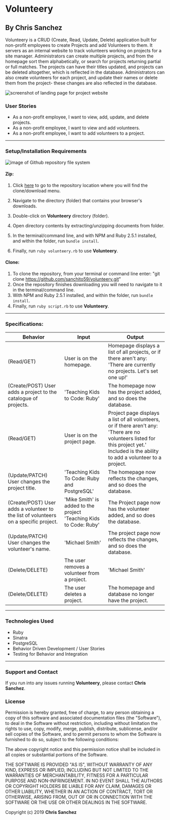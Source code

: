 # Volunteery

## By **Chris Sanchez**

Volunteery is a CRUD (Create, Read, Update, Delete) application built for non-profit employees to create Projects and add Volunteers to them. It servers as an internal website to track volunteers working on projects for a site manager. Administrators can create multiple projects, and from the homepage sort them alphabetically, or search for projects returning partial or full matches. The projects can have their titles updated, and projects can be deleted altogether, which is reflected in the database. Administrators can also create volunteers for each project, and update their names or delete them from the project- these changes are also reflected in the database.

![screenshot of landing page for project website](https://i.imgur.com/XnAoj29.png "read")

### User Stories
- As a non-profit employee, I want to view, add, update, and delete projects.
- As a non-profit employee, I want to view and add volunteers.
- As a non-profit employee, I want to add volunteers to a project.
- - - -
### Setup/Installation Requirements

![image of Github repository file system](https://i.imgur.com/UStodOA.jpg "read")

#### Zip:

1. Click [here](https://github.com/sanchito59/volunteery.git) to go to the repository location where you will find the clone/download menu.

 2. Navigate to the directory (folder) that contains your browser's downloads.
 3. Double-click on **Volunteery** directory (folder).
 4. Open directory contents by extracting/unzipping documents from folder.
 5. In the terminal/command line, and with NPM and Ruby 2.5.1 installed, and within the folder, run `bundle install`.
 6. Finally, run `ruby volunteery.rb` to use **Volunteery**.

#### Clone: 

 1. To clone the repository, from your terminal or command line enter: "git clone  https://github.com/sanchito59/volunteery.git"
 2. Once the repository finishes downloading you will need to navigate to it in the terminal/command line.
 5. With NPM and Ruby 2.5.1 installed, and within the folder, run `bundle install`.
 6. Finally, run `ruby script.rb` to use **Volunteery**.

- - - -

### Specifications:

|Behavior|Input|Output|
|---|---|---|
|(Read/GET)|User is on the homepage. |Homepage displays a list of all projects, or if there aren't any: 'There are currently no projects. Let's set one up!'|
|(Create/POST) User adds a project to the catalogue of projects. |'Teaching Kids to Code: Ruby'|The homepage now has the project added, and so does the database.|
|(Read/GET)|User is on the project page. |Project page displays a list of all volunteers, or if there aren't any: 'There are no volunteers listed for this project yet.' Included is the ability to add a volunteer to a project.|
|(Update/PATCH) User changes the project title. |'Teaching Kids To Code: Ruby and PostgreSQL'|The homepage now reflects the changes, and so does the database.|
|(Create/POST) User adds a volunteer to the list of volunteers on a specific project. |'Mike Smith' is added to the project 'Teaching Kids to Code: Ruby'|The Project page now has the volunteer added, and so does the database.|
|(Update/PATCH) User changes the volunteer's name. |'Michael Smith'|The project page now reflects the changes, and so does the database.|
|(Delete/DELETE)|The user removes a volunteer from a project. |'Michael Smith'|The project page now reflects the changes, and so does the database.|
|(Delete/DELETE)|The user deletes a project. |The homepage and database no longer have the project.|
- - - -

### Technologies Used

 - Ruby
 - Sinatra
 - PostgreSQL
 - Behavior Driven Development / User Stories
 - Testing for Behavior and Integration

- - - -
### Support and Contact

If you run into any issues running **Volunteery**, please contact **Chris Sanchez**.

### License

Permission is hereby granted, free of charge, to any person obtaining a copy of this software and associated documentation files (the "Software"), to deal in the Software without restriction, including without limitation the rights to use, copy, modify, merge, publish, distribute, sublicense, and/or sell copies of the Software, and to permit persons to whom the Software is furnished to do so, subject to the following conditions:

The above copyright notice and this permission notice shall be included in all copies or substantial portions of the Software.

THE SOFTWARE IS PROVIDED "AS IS", WITHOUT WARRANTY OF ANY KIND, EXPRESS OR IMPLIED, INCLUDING BUT NOT LIMITED TO THE WARRANTIES OF MERCHANTABILITY, FITNESS FOR A PARTICULAR PURPOSE AND NON-INFRINGEMENT. IN NO EVENT SHALL THE AUTHORS OR COPYRIGHT HOLDERS BE LIABLE FOR ANY CLAIM, DAMAGES OR OTHER LIABILITY, WHETHER IN AN ACTION OF CONTRACT, TORT OR OTHERWISE, ARISING FROM, OUT OF OR IN CONNECTION WITH THE SOFTWARE OR THE USE OR OTHER DEALINGS IN THE SOFTWARE.

Copyright (c) 2019 **Chris Sanchez**